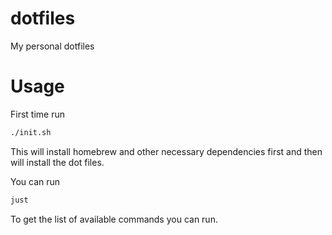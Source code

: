 # dotfiles
My personal dotfiles

# Usage

First time run
```sh
./init.sh
```
This will install homebrew and other necessary dependencies first
and then will install the dot files.

You can run
```sh
just
```
To get the list of available commands you can run.
